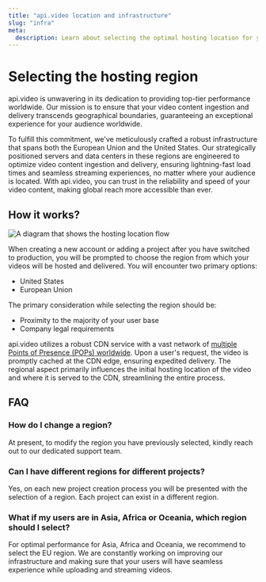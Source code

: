 ```yaml
---
title: "api.video location and infrastructure"
slug: "infra"
meta:
  description: Learn about selecting the optimal hosting location for your videos.
---
```


# Selecting the hosting region

api.video is unwavering in its dedication to providing top-tier performance worldwide. Our mission is to ensure that your video content ingestion and delivery transcends geographical boundaries, guaranteeing an exceptional experience for your audience worldwide.

To fulfill this commitment, we've meticulously crafted a robust infrastructure that spans both the European Union and the United States. Our strategically positioned servers and data centers in these regions are engineered to optimize video content ingestion and delivery, ensuring lightning-fast load times and seamless streaming experiences, no matter where your audience is located. With api.video, you can trust in the reliability and speed of your video content, making global reach more accessible than ever.

## How it works?

<Image src="/_assets/get-started/infra/infra_flow_light.png" src_dark="/_assets/get-started/infra/infra_flow_dark.png" alt="A diagram that shows the hosting location flow" />

When creating a new account or adding a project after you have switched to production, you will be prompted to choose the region from which your videos will be hosted and delivered. You will encounter two primary options:

* United States
* European Union

The primary consideration while selecting the region should be:

* Proximity to the majority of your user base
* Company legal requirements

api.video utilizes a robust CDN service with a vast network of [multiple Points of Presence (POPs) worldwide](https://www.fastly.com/network-map/). Upon a user's request, the video is promptly cached at the CDN edge, ensuring expedited delivery. The regional aspect primarily influences the initial hosting location of the video and where it is served to the CDN, streamlining the entire process.

## FAQ

### How do I change a region?

At present, to modify the region you have previously selected, kindly reach out to our dedicated support team.

### Can I have different regions for different projects?

Yes, on each new project creation process you will be presented with the selection of a region. Each project can exist in a different region.

### What if my users are in Asia, Africa or Oceania, which region should I select?

For optimal performance for Asia, Africa and Oceania, we recommend to select the EU region. We are constantly working on improving our infrastructure and making sure that your users will have seamless experience while uploading and streaming videos.